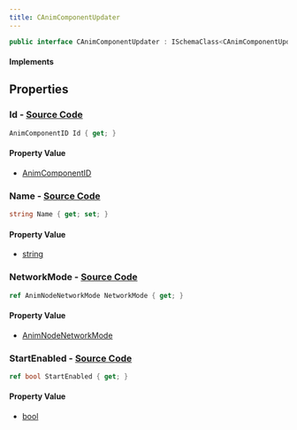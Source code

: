 ```yaml
---
title: CAnimComponentUpdater
---
```


```csharp
public interface CAnimComponentUpdater : ISchemaClass<CAnimComponentUpdater>, ISchemaField, ISchemaClass, INativeHandle
```

#### Implements

## Properties

### **Id** - [Source Code](https://github.com/swiftly-solution/swiftlys2/blob/main/managed/src/SwiftlyS2.Generated/Schemas/Interfaces/CAnimComponentUpdater.cs#L18)

```csharp
AnimComponentID Id { get; }
```

#### Property Value

- [AnimComponentID](/docs/api/shared/schemadefinitions/animcomponentid)

### **Name** - [Source Code](https://github.com/swiftly-solution/swiftlys2/blob/main/managed/src/SwiftlyS2.Generated/Schemas/Interfaces/CAnimComponentUpdater.cs#L16)

```csharp
string Name { get; set; }
```

#### Property Value

- [string](https://learn.microsoft.com/dotnet/api/system.string)

### **NetworkMode** - [Source Code](https://github.com/swiftly-solution/swiftlys2/blob/main/managed/src/SwiftlyS2.Generated/Schemas/Interfaces/CAnimComponentUpdater.cs#L20)

```csharp
ref AnimNodeNetworkMode NetworkMode { get; }
```

#### Property Value

- [AnimNodeNetworkMode](/docs/api/shared/schemadefinitions/animnodenetworkmode)

### **StartEnabled** - [Source Code](https://github.com/swiftly-solution/swiftlys2/blob/main/managed/src/SwiftlyS2.Generated/Schemas/Interfaces/CAnimComponentUpdater.cs#L22)

```csharp
ref bool StartEnabled { get; }
```

#### Property Value

- [bool](https://learn.microsoft.com/dotnet/api/system.boolean)


